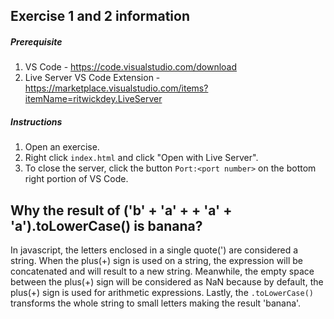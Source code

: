 ## Exercise 1 and 2 information

##### Prerequisite

1. VS Code - https://code.visualstudio.com/download
2. Live Server VS Code Extension - https://marketplace.visualstudio.com/items?itemName=ritwickdey.LiveServer

##### Instructions

1. Open an exercise.
2. Right click `index.html` and click "Open with Live Server".
3. To close the server, click the button `Port:<port number>` on the bottom right portion of VS Code.

## Why the result of ('b' + 'a' + + 'a' + 'a').toLowerCase() is banana?

In javascript, the letters enclosed in a single quote(') are considered a string. When the plus(+) sign is used on a string, the expression will be concatenated and will result to a new string. Meanwhile, the empty space between the plus(+) sign will be considered as NaN because by default, the plus(+) sign is used for arithmetic expressions. Lastly, the `.toLowerCase()` transforms the whole string to small letters making the result 'banana'.

